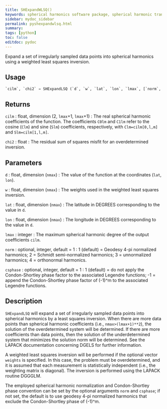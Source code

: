 ```yaml
---
title: SHExpandWLSQ()
keywords: spherical harmonics software package, spherical harmonic transform, legendre functions, multitaper spectral analysis, fortran, Python, gravity, magnetic field
sidebar: mydoc_sidebar
permalink: pyshexpandwlsq.html
summary:
tags: [python]
toc: false
editdoc: pydoc
---
```


Expand a set of irregularly sampled data points into spherical harmonics using a weighted least squares inversion.

## Usage

```python
`cilm`, `chi2` = SHExpandLSQ (`d`, `w`, `lat`, `lon`, `lmax`, [`norm`,  `csphase`])
```

## Returns

`cilm` : float, dimension (2, `lmax`+1, `lmax`+1)
:   The real spherical harmonic coefficients of the function. The coefficients `C0lm` and `C1lm` refer to the cosine (`Clm`) and sine (`Slm`) coefficients, respectively, with `Clm=cilm[0,l,m]` and `Slm=cilm[1,l,m]`.

`chi2` : float
:   The residual sum of squares misfit for an overdetermined inversion.

## Parameters

`d` : float, dimension (`nmax`)
:   The value of the function at the coordinates (`lat`, `lon`).

`w` : float, dimension (`nmax`)
:   The weights used in the weighted least squares inversion.

`lat` : float, dimension (`nmax`)
:   The latitude in DEGREES corresponding to the value in `d`.

`lon` : float, dimension (`nmax`)
:   The longitude in DEGREES corresponding to the value in `d`.

`lmax` : integer
:   The maximum spherical harmonic degree of the output coefficients `cilm`.

`norm` : optional, integer, default = 1
:   1 (default) = Geodesy 4-pi normalized harmonics; 2 = Schmidt semi-normalized harmonics; 3 = unnormalized harmonics; 4 = orthonormal harmonics.

`csphase` : optional, integer, default = 1
:   1 (default) = do not apply the Condon-Shortley phase factor to the associated Legendre functions; -1 = append the Condon-Shortley phase factor of (-1)^m to the associated Legendre functions.

## Description

`SHExpandLSQ` will expand a set of irregularly sampled data points into spherical harmonics by a least squares inversion. When there are more data points than spherical harmonic coefficients (i.e., `nmax>(lmax+1)**2`), the solution of the overdetermined system will be determined. If there are more coefficients than data points, then the solution of the underdetermined system that minimizes the solution norm will be determined. See the LAPACK documentation concerning DGELS for further information.

A weighted least squares inversion will be performed if the optional vector
`weights` is specified. In this case, the problem must be overdetermined, and it is assumed that each measurement is statistically independent (i.e., the weighting matrix is diagonal). The inversion is performed using the LAPACK routine DGGGLM.

The employed spherical harmonic normalization and Condon-Shortley phase convention can be set by the optional arguments `norm` and `csphase`; if not set, the default is to use geodesy 4-pi normalized harmonics that exclude the Condon-Shortley phase of (-1)^m.
